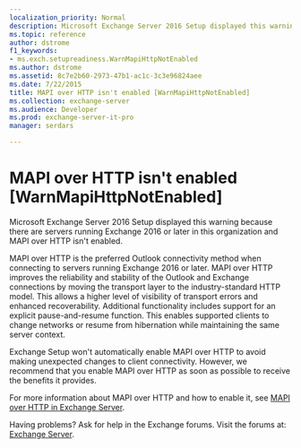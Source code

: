 ```yaml
---
localization_priority: Normal
description: Microsoft Exchange Server 2016 Setup displayed this warning because there are servers running Exchange 2016 or later in this organization and MAPI over HTTP isn't enabled.
ms.topic: reference
author: dstrome
f1_keywords:
- ms.exch.setupreadiness.WarnMapiHttpNotEnabled
ms.author: dstrome
ms.assetid: 8c7e2b60-2973-47b1-ac1c-3c3e96824aee
ms.date: 7/22/2015
title: MAPI over HTTP isn't enabled [WarnMapiHttpNotEnabled]
ms.collection: exchange-server
ms.audience: Developer
ms.prod: exchange-server-it-pro
manager: serdars

---
```


# MAPI over HTTP isn't enabled [WarnMapiHttpNotEnabled]

Microsoft Exchange Server 2016 Setup displayed this warning because there are servers running Exchange 2016 or later in this organization and MAPI over HTTP isn't enabled.
  
MAPI over HTTP is the preferred Outlook connectivity method when connecting to servers running Exchange 2016 or later. MAPI over HTTP improves the reliability and stability of the Outlook and Exchange connections by moving the transport layer to the industry-standard HTTP model. This allows a higher level of visibility of transport errors and enhanced recoverability. Additional functionality includes support for an explicit pause-and-resume function. This enables supported clients to change networks or resume from hibernation while maintaining the same server context.
  
Exchange Setup won't automatically enable MAPI over HTTP to avoid making unexpected changes to client connectivity. However, we recommend that you enable MAPI over HTTP as soon as possible to receive the benefits it provides.
  
For more information about MAPI over HTTP and how to enable it, see [MAPI over HTTP in Exchange Server](../../clients/mapi-over-http/mapi-over-http.md).
  
Having problems? Ask for help in the Exchange forums. Visit the forums at: [Exchange Server](https://go.microsoft.com/fwlink/p/?linkId=60612).

